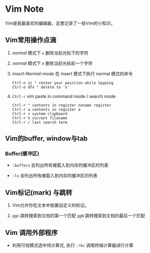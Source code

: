 # Vim Note

Vim是我最喜欢的编辑器，这里记录了一些Vim的小知识。

## Vim常用操作点滴

1. *normal* 模式下 `x` 删除当前光标下的字符

1. *normal* 模式下 `X` 删除当前光标前一个字符

1. *insert-Normal-mode* 在 insert 模式下执行 normal 模式的命令

    ```vim
    Ctrl-o zz " center your position while tpyping
    Ctrl-o dfx " delete to 'x'
    ```

1. `Ctrl-r` vim paste in command mode / search mode

    ```vim
    Ctrl-r " contents in register noname register
    Ctrl-r a contents in register a
    Ctrl-r + system clipboard
    Ctrl-r % current filename
    Ctrl-r / last search term
    ```

## Vim的buffer, window与tab

### Buffer(缓冲区)

* `:buffers` 会列出所有被载入到内存的缓冲区的列表

* `:ls` 会列出所有被载入到内存的缓冲区的列表

## Vim标记(mark) 与跳转

1. Vim允许你在文本中放置自定义的标记。

1. `ggn` 跳转搜索到文档的第一个匹配 `ggN` 跳转搜索到文档的最后一个匹配

## Vim 调用外部程序

* 利用可视模式选中待计算式, 执行 `:!bc` 调用终端计算器进行计算

